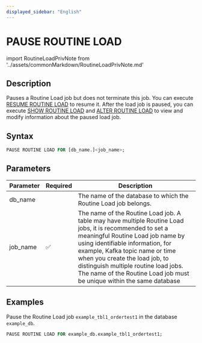 ```yaml
---
displayed_sidebar: "English"
---
```


# PAUSE ROUTINE LOAD

import RoutineLoadPrivNote from '../assets/commonMarkdown/RoutineLoadPrivNote.md'

## Description

Pauses a Routine Load job but does not terminate this job. You can execute [RESUME ROUTINE LOAD](./RESUME_ROUTINE_LOAD.md) to resume it. After the load job is paused, you can execute [SHOW ROUTINE LOAD](./SHOW_ROUTINE_LOAD.md) and [ALTER ROUTINE LOAD](./ALTER_ROUTINE_LOAD.md) to view and modify information about the paused load job.

<RoutineLoadPrivNote />

## Syntax

```SQL
PAUSE ROUTINE LOAD FOR [db_name.]<job_name>;
```

## Parameters

| Parameter | Required | Description                                                  |
| --------- | -------- | ------------------------------------------------------------ |
| db_name   |          | The name of the database to which the Routine Load job belongs. |
| job_name  | ✅        | The name of the Routine Load job. A table may have multiple Routine Load jobs, it is recommended to set a meaningful Routine Load job name by using identifiable information, for example, Kafka topic name or time when you create the load job, to distinguish multiple routine load jobs.  The name of the Routine Load job must be unique within the same database |

## Examples

Pause the Routine Load job `example_tbl1_ordertest1` in the database `example_db`.

```sql
PAUSE ROUTINE LOAD FOR example_db.example_tbl1_ordertest1;
```
